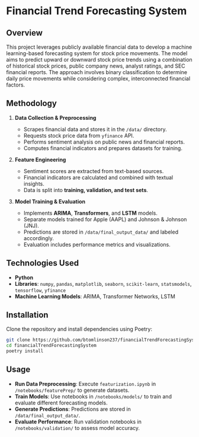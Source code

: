 # Financial Trend Forecasting System

## Overview
This project leverages publicly available financial data to develop a machine learning-based forecasting system for stock price movements. The model aims to predict upward or downward stock price trends using a combination of historical stock prices, public company news, analyst ratings, and SEC financial reports. The approach involves binary classification to determine daily price movements while considering complex, interconnected financial factors.

## Methodology
1. **Data Collection & Preprocessing**
   - Scrapes financial data and stores it in the `/data/` directory.
   - Requests stock price data from `yfinance` API.
   - Performs sentiment analysis on public news and financial reports.
   - Computes financial indicators and prepares datasets for training.
   
2. **Feature Engineering**
   - Sentiment scores are extracted from text-based sources.
   - Financial indicators are calculated and combined with textual insights.
   - Data is split into **training, validation, and test sets**.

3. **Model Training & Evaluation**
   - Implements **ARIMA**, **Transformers**, and **LSTM** models.
   - Separate models trained for Apple (AAPL) and Johnson & Johnson (JNJ).
   - Predictions are stored in `/data/final_output_data/` and labeled accordingly.
   - Evaluation includes performance metrics and visualizations.

## Technologies Used
- **Python**
- **Libraries**: `numpy`, `pandas`, `matplotlib`, `seaborn`, `scikit-learn`, `statsmodels`, `tensorflow`, `yfinance`
- **Machine Learning Models**: ARIMA, Transformer Networks, LSTM

## Installation
Clone the repository and install dependencies using Poetry:

```bash
git clone https://github.com/btomlinson237/financialTrendForecastingSystem.git
cd financialTrendForecastingSystem
poetry install
```

## Usage
- **Run Data Preprocessing**: Execute `featurization.ipynb` in `/notebooks/featurePrep/` to generate datasets.
- **Train Models**: Use notebooks in `/notebooks/models/` to train and evaluate different forecasting models.
- **Generate Predictions**: Predictions are stored in `/data/final_output_data/`.
- **Evaluate Performance**: Run validation notebooks in `/notebooks/validation/` to assess model accuracy.



